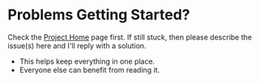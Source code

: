 # Problems Getting Started? #

Check the [Project Home](http://code.google.com/p/tube-challenge-league/) page first. If still stuck, then please describe the issue(s) here and I'll reply with a solution.
  * This helps keep everything in one place.
  * Everyone else can benefit from reading it.